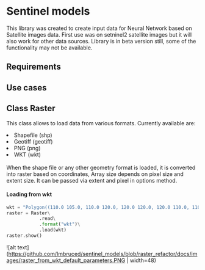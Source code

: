 # Sentinel models
This library was created to create input data for Neural Network based on
Satellite images data. First use was on setninel2 satellite images but it 
will also work for other data sources. Library is in beta version still,
some of the functionality may not be available. 
## Requirements
## Use cases
<h2> Class Raster</h2>

 This class allows to load data from various formats. Currently available are:
 <li> Shapefile (shp) </li>
 <li> Geotiff (geotiff) </li>
 <li> PNG (png) </li>
 <li> WKT (wkt) </li>
 <br>
 When the shape file or any other geometry format is loaded, it is converted into 
 raster based on coordinates, Array size depends on pixel size and extent size.
 It can be passed via extent and pixel in options method.
 
 <h4> Loading from wkt</h4>
 
```python
wkt = "Polygon((110.0 105.0, 110.0 120.0, 120.0 120.0, 120.0 110.0, 110.0 105.0))"
raster = Raster\
            .read\
            .format("wkt")\
            .load(wkt)
raster.show()
```
![alt text](https://github.com/Imbruced/sentinel_models/blob/raster_refactor/docs/images/raster_from_wkt_default_parameters.PNG | width=48)



